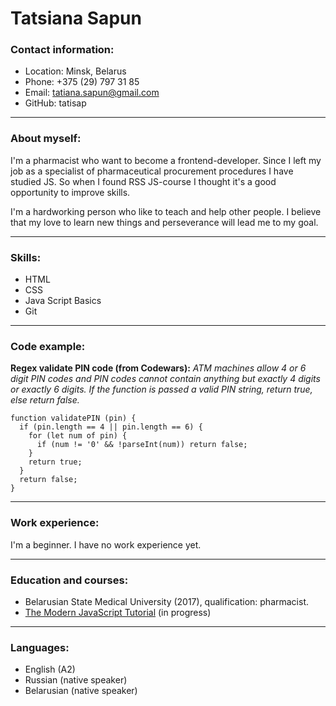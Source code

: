 # Tatsiana Sapun
### Contact information:
- Location: Minsk, Belarus
- Phone: +375 (29) 797 31 85
- Email: tatiana.sapun@gmail.com
- GitHub: tatisap
***
### About myself:
I'm a pharmacist who want to become a frontend-developer. Since I left my job as a specialist of pharmaceutical procurement procedures I have studied JS. So when I found RSS JS-course I thought it's a good opportunity to improve skills. 

I'm a hardworking person who like to teach and help other people. I believe that my love to learn new things and perseverance will lead me to my goal.
***
### Skills:
- HTML
- CSS
- Java Script Basics
- Git
***
### Code example:
**Regex validate PIN code (from Codewars):** *ATM machines allow 4 or 6 digit PIN codes and PIN codes cannot contain anything but exactly 4 digits or exactly 6 digits. If the function is passed a valid PIN string, return true, else return false.*
```
function validatePIN (pin) {
  if (pin.length == 4 || pin.length == 6) {
    for (let num of pin) {
      if (num != '0' && !parseInt(num)) return false;
    }
    return true;
  }
  return false;
}
```
***
### Work experience:
I'm a beginner. I have no work experience yet.
***
### Education and courses:
- Belarusian State Medical University (2017), qualification: pharmacist.
- [The Modern JavaScript Tutorial](https://learn.javascript.ru) (in progress)
***
### Languages:
- English (A2)
- Russian (native speaker)
- Belarusian (native speaker)